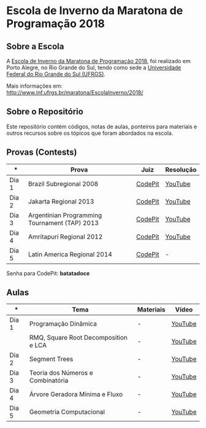 # Escola de Inverno da Maratona de Programação 2018


## Sobre a Escola

A [Escola de Inverno da Maratona de Programação 2018](http://www.inf.ufrgs.br/maratona/EscolaInverno/2018/), foi realizado em Porto Alegre, no Rio Grande do Sul, tendo como sede a [Universidade Federal do Rio Grande do Sul (UFRGS)](http://www.ufrgs.br/).

Mais informações em: http://www.inf.ufrgs.br/maratona/EscolaInverno/2018/

## Sobre o Repositório

Este repositório contém códigos, notas de aulas, ponteiros para materiais e outros recursos sobre os tópicos que foram abordados na escola.

## Provas (Contests)

| *     | Prova                                         | Juiz    | Resolução |
|-------|-----------------------------------------------|---------|-----------|
| Dia 1 | Brazil Subregional 2008                       | [CodePit](https://www.codepit.io/#/contest/5b53e2c3b390c1001e1e88a3/view) | [YouTube](https://www.youtube.com/watch?v=xm58xuqYa1s)   |
| Dia 2 | Jakarta Regional 2013                         | [CodePit](https://www.codepit.io/#/contest/5b53e6b9766004001f49f660/view) | [YouTube](https://www.youtube.com/watch?v=dQg5o-ihLCM)   |
| Dia 3 | Argentinian Programming Tournament (TAP) 2013 | [CodePit](https://www.codepit.io/#/contest/5b53e354b390c1001e1e88a4/view) | [YouTube](https://www.youtube.com/watch?v=oTfK23vgSZ8)   |
| Dia 4 | Amritapuri Regional 2012                      | [CodePit](https://www.codepit.io/#/contest/5b53e769b390c1001e1e88a6/view) | [YouTube](https://www.youtube.com/watch?v=OwOAlBIYcww)   |
| Dia 5 | Latin America Regional 2014                   | [CodePit](https://www.codepit.io/#/contest/5b53e414b390c1001e1e88a5/view) | -   |

Senha para CodePit: **batatadoce**

## Aulas

| *     | Tema                                 | Materiais | Vídeo   |
|-------|--------------------------------------|-----------|---------|
| Dia 1 | Programação Dinâmica                 |     -     | [YouTube](https://www.youtube.com/watch?v=Os65lJ6219s) |
|       | RMQ, Square Root Decomposition e LCA |     -     | [YouTube](https://youtu.be/Os65lJ6219s?t=1h26m46s) |
| Dia 2 | Segment Trees                        |     -     | [YouTube](https://www.youtube.com/watch?v=k6ho6Y2Zntc) |
| Dia 3 | Teoria dos Números e Combinatória    |     -     | [YouTube](https://www.youtube.com/watch?v=EnOy6clq3io) |
| Dia 4 | Árvore Geradora Mínima e Fluxo       |     -     | [YouTube](https://www.youtube.com/watch?v=CNy9Dxees64) |
| Dia 5 | Geometria Computacional              |     -     | [YouTube](https://www.youtube.com/watch?v=UOF6WHnNOkU) |